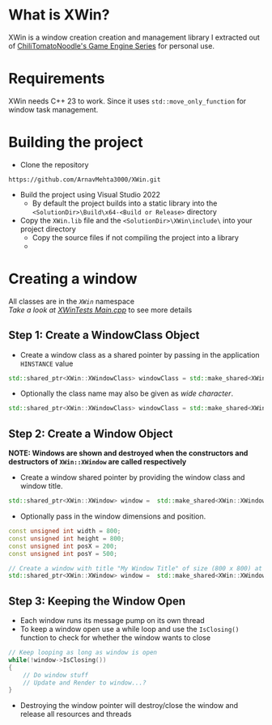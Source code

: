 # What is XWin?

XWin is a window creation creation and management library I extracted out of [ChiliTomatoNoodle's Game Engine Series](https://www.youtube.com/playlist?list=PLqCJpWy5FoheHDzaP3R1eDFDOOff5TtBA) 
for personal use.

# Requirements

XWin needs C++ 23 to work. Since it uses `std::move_only_function` for window task management.

# Building the project

- Clone the repository

```
https://github.com/ArnavMehta3000/XWin.git
```

- Build the project using Visual Studio 2022
	- By default the project builds into a static library into the `<SolutionDir>\Build\x64-<Build or Release>` directory
- Copy the `XWin.lib` file and the `<SolutionDir>\XWin\include\` into your project directory
	- Copy the source files if not compiling the project into a library
	- 

# Creating a window

All classes are in the *`XWin`* namespace
</br>
*Take a look at [XWinTests Main.cpp](https://github.com/ArnavMehta3000/XWin/blob/main/XWinTests/Main.cpp)* to see more details

## Step 1: Create a WindowClass Object

- Create a window class as a shared pointer by passing in the application `HINSTANCE` value

```cpp
std::shared_ptr<XWin::XWindowClass> windowClass = std::make_shared<XWin::XWindowClass>(hInstance);
```

- Optionally the class name may also be given as *wide character*.

 ```cpp
std::shared_ptr<XWin::XWindowClass> windowClass = std::make_shared<XWin::XWindowClass>(hInstance, L"My Window Class Name");
```


## Step 2: Create a Window Object

**NOTE: Windows are shown and destroyed when the constructors and destructors of `XWin::XWindow` are called respectively**

- Create a window shared pointer by providing the window class and window title.
```cpp
std::shared_ptr<XWin::XWindow> window =  std::make_shared<XWin::XWindow>(windowClass, L"My Window Title");
```

- Optionally pass in the window dimensions and position.
```cpp
const unsigned int width = 800;
const unsigned int height = 800;
const unsigned int posX = 200;
const unsigned int posY = 500;

// Create a window with title "My Window Title" of size (800 x 800) at screen position (200 x 500)
std::shared_ptr<XWin::XWindow> window =  std::make_shared<XWin::XWindow>(windowClass, L"My Window Title", width, height, posX, posY);
```


## Step 3: Keeping the Window Open

- Each window runs its message pump on its own thread
- To keep a window open use a while loop and use the `IsClosing()` function to check for whether the window wants to close

```cpp
// Keep looping as long as window is open
while(!window->IsClosing())
{
	// Do window stuff
	// Update and Render to window...?
}
```

- Destroying the window pointer will destroy/close the window and release all resources and threads
